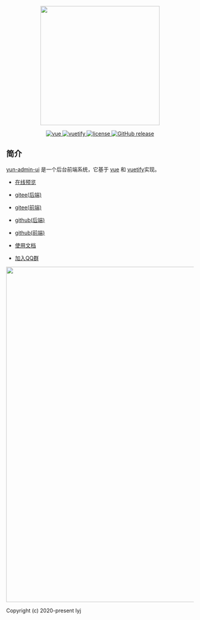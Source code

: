 <p align="center">
  <img width="320" src="https://cdn.vuetifyjs.com/images/logos/vuetify-logo-300.png">
</p>

<p align="center">
  <a href="https://github.com/vuejs/vue">
    <img src="https://img.shields.io/badge/vue-2.6.10-brightgreen.svg" alt="vue">
  </a>
  <a href="https://github.com/vuetifyjs/vuetify">
    <img src="https://img.shields.io/badge/vuetify-2.2.21-brightgreen.svg" alt="vuetify">
  </a>
  <a href="https://github.com/lyj5812/yun-admin-ui">
    <img src="https://img.shields.io/github/license/mashape/apistatus.svg" alt="license">
  </a>
  <a href="https://github.com/lyj5812/yun-admin-ui/releases">
    <img src="https://img.shields.io/github/release/lyj5812/yun-admin-ui.svg" alt="GitHub release">
  </a>
</p>

## 简介

[yun-admin-ui](https://github.com/lyj5812/yun-admin-ui) 是一个后台前端系统，它基于 [vue](https://github.com/vuejs/vue) 和 [vuetify](https://vuetifyjs.com/)实现。

- [在线预览](https://yun-admin.cn)

- [gitee(后端)](https://gitee.com/lyj5812/yun-admin)

- [gitee(前端)](https://gitee.com/lyj5812/yun-admin-ui)

- [github(后端)](https://github.com/lyj5812/yun-admin)

- [github(前端)](https://github.com/lyj5812/yun-admin-ui)

- [使用文档](https://yun-admin.cn/docs)

- [加入QQ群](https://jq.qq.com/?_wv=1027&k=5wLczSg)

<p align="center">
  <img width="900" src="https://lyj5812.oss-cn-beijing.aliyuncs.com/page-1.png">
</p>
Copyright (c) 2020-present lyj

